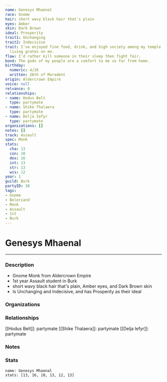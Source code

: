 ```yaml
---
name: Genesys Mhaenal
race: Gnome
hair: short wavy black hair that's plain
eyes: Amber
skin: Dark Brown
ideal: Prosperity
trait1: Unchanging
trait2: Indecisive
trait: I've enjoyed fine food, drink, and high society among my temple's elite. Rough
  living grates on me.
flaw: I'd rather kill someone in their sleep then fight fair.
bond: The gods of my people are a comfort to me so far from home.
birthday:
  numeric: 4/26
  written: 26th of Moradent
origin: Aldercrown Empire
voice: null
relvance: 0
relationships:
- name: Hodus Belt
  type: partymate
- name: Shike Thalaera
  type: partymate
- name: Delja Iefyr
  type: partymate
organizations: []
notes: []
track: Assault
spec: Monk
stats:
  cha: 13
  con: 10
  dex: 16
  int: 13
  str: 13
  wis: 12
year: 1
guild: Burk
partyID: 38
tags:
- Gnome
- Beleriand
- Monk
- Assault
- 1st
- Burk
---
```

# Genesys Mhaenal
---
### Description
- Gnome Monk from Aldercrown Empire
- 1st year Assault student in Burk
- short wavy black hair that's plain, Amber eyes, and Dark Brown skin
- Is Unchanging and Indecisive, and has Prosperity as their ideal

### Organizations

### Relationships
[[Hodus Belt]]: partymate
[[Shike Thalaera]]: partymate
[[Delja Iefyr]]: partymate

### Notes

### Stats
```statblock
name: Genesys Mhaenal
stats: [13, 16, 10, 13, 12, 13]
```